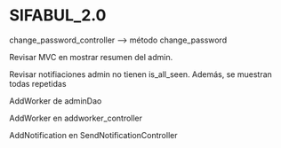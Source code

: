# SIFABUL_2.0
 


change_password_controller --> método change_password

Revisar MVC en mostrar resumen del admin.

Revisar notifiaciones admin no tienen is_all_seen. Además, se muestran todas repetidas

AddWorker de adminDao

AddWorker en addworker_controller

AddNotification en SendNotificationController